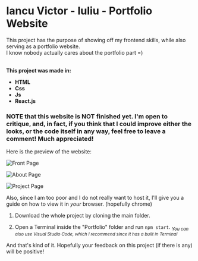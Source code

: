# Iancu Victor - Iuliu - Portfolio Website

This project has the purpose of showing off my frontend skills, while also serving as a portfolio website.<br>I know nobody actually cares about the portfolio part =)

<br>**This project was made in:**
- **HTML**
- **Css**
- **Js**
- **React.js** 

### NOTE that this website is NOT finished yet. I'm open to critique, and, in fact, if you think that I could improve either the looks, or the code itself in any way, feel free to leave a comment! Much appreciated!

Here is the preview of the website:

![Front Page](https://cdn.discordapp.com/attachments/679390298811662367/979715533777829988/unknown.png)

![About Page](https://cdn.discordapp.com/attachments/679390298811662367/979715717358317578/unknown.png)

![Project Page](https://cdn.discordapp.com/attachments/679390298811662367/979715940281356318/unknown.png)


Also, since I am too poor and I do not really want to host it, I'll give you a guide on how to view it in *your* browser. (hopefully chrome)

1. Download the whole project by cloning the main folder.

2. Open a Terminal inside the "Portfolio" folder and run ```npm start```.
<sub>*You can also use Visual Studio Code, which I recommend since it has a built in Terminal*</sub>

And that's kind of it. Hopefully your feedback on this project (if there is any) will be positive!





